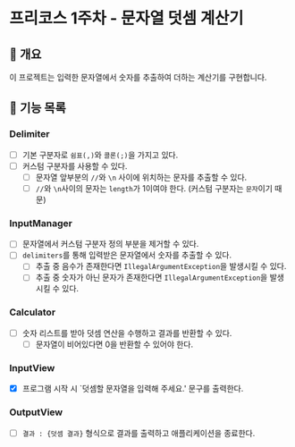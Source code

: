 # 프리코스 1주차 - 문자열 덧셈 계산기

## 📌 개요

이 프로젝트는 입력한 문자열에서 숫자를 추출하여 더하는 계산기를 구현합니다.

## 📝 기능 목록

### Delimiter

- [ ] 기본 구분자로 `쉼표(,)`와 `콜론(;)`을 가지고 있다.
- [ ] 커스텀 구분자를 사용할 수 있다.
    - [ ] 문자열 앞부분의 `//`와 `\n` 사이에 위치하는 문자를 추출할 수 있다.
    - [ ] `//`와 `\n`사이의 문자는 `length`가 1이여야 한다. (커스텀 구분자는 `문자`이기 때문)

### InputManager

- [ ] 문자열에서 커스텀 구분자 정의 부분을 제거할 수 있다.
- [ ] `delimiters`를 통해 입력받은 문자열에서 숫자를 추출할 수 있다.
    - [ ] 추출 중 음수가 존재한다면 `IllegalArgumentException`을 발생시킬 수 있다.
    - [ ] 추출 중 숫자가 아닌 문자가 존재한다면 `IllegalArgumentException`을 발생시킬 수 있다.

### Calculator

- [ ] 숫자 리스트를 받아 덧셈 연산을 수행하고 결과를 반환할 수 있다.
    - [ ] 문자열이 비어있다면 0을 반환할 수 있어야 한다.

### InputView

- [x] 프로그램 시작 시 `덧셈할 문자열을 입력해 주세요.' 문구를 출력한다.

### OutputView

- [ ] `결과 : {덧셈 결과}` 형식으로 결과를 출력하고 애플리케이션을 종료한다.
